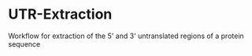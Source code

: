 # UTR-Extraction
Workflow for extraction of the 5' and 3' untranslated regions of a protein sequence 
